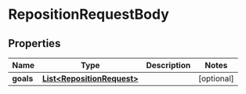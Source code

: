 

# RepositionRequestBody


## Properties

| Name | Type | Description | Notes |
|------------ | ------------- | ------------- | -------------|
|**goals** | [**List&lt;RepositionRequest&gt;**](RepositionRequest.md) |  |  [optional] |



